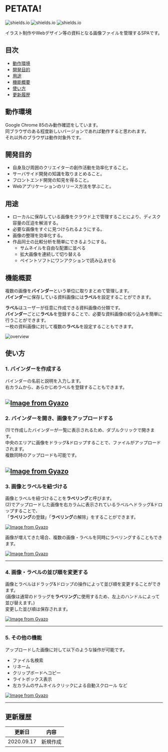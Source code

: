 # PETATA!

![shields.io](https://img.shields.io/github/issues/makura016/petata )
![shields.io](https://img.shields.io/github/license/makura016/petata )
![shields.io](https://img.shields.io/twitter/url?url=https%3A%2F%2Fgithub.com%2Fmakura016%2Fpetata )  

イラスト制作やWebデザイン等の資料となる画像ファイルを管理するSPAです。  


## 目次
- [動作環境](#動作環境)
- [開発目的](#開発目的)
- [用途](#用途)
- [機能概要](#機能概要)
- [使い方](#使い方)
- [更新履歴](#更新履歴)

## 動作環境
Google Chrome 85のみ動作確認をしています。  
同ブラウザのある程度新しいバージョンであれば動作すると思われます。  
それ以外のブラウザは動作対象外です。

## 開発目的

- 自身及び周囲のクリエイターの創作活動を効率化すること。
- サーバサイド開発の知識を取りまとめること。
- フロントエンド開発の知見を得ること。
- Webアプリケーションのリリース方法を学ぶこと。

## 用途

- ローカルに保存している画像をクラウド上で管理することにより、ディスク容量の圧迫を解消する。
- 必要な画像をすぐに見つけられるようにする。
- 画像の整理を効率化する。
- 作品同士の比較分析を簡単にできるようにする。
  - サムネイルを自由な配置に並べる
  - 拡大画像を連続して切り替える
  - ペイントソフトにワンアクションで読み込ませる

## 機能概要
複数の画像を**バインダー**という単位に取りまとめて管理します。  
**バインダー**に保存している資料画像には**ラベル**を設定することができます。  

**ラベル**はユーザーが任意に作成できる資料画像の分類です。  
**バインダー**ごとに**ラベル**を登録することで、必要な資料画像の絞り込みを簡単に行うことができます。  
一枚の資料画像に対して複数の**ラベル**を設定することもできます。

![overview](https://user-images.githubusercontent.com/50965145/93464107-9bb93800-f923-11ea-9159-6b1c8ac8c9f5.png)

## 使い方
### 1. バインダーを作成する
バインダーの名前と説明を入力します。  
右カラムから、あらかじめラベルを登録することもできます。

[![Image from Gyazo](https://i.gyazo.com/47975355ce84a18c7aa69b3f9c5a893a.gif)](https://gyazo.com/47975355ce84a18c7aa69b3f9c5a893a)
---
### 2. バインダーを開き、画像をアップロードする
(1)で作成したバインダーが一覧に表示されるため、ダブルクリックで開きます。  
中央のエリアに画像をドラッグ&ドロップすることで、ファイルがアップロードされます。  
複数同時のアップロードも可能です。

[![Image from Gyazo](https://i.gyazo.com/fdc55ff2961323ca637edc61b59c6116.gif)](https://gyazo.com/fdc55ff2961323ca637edc61b59c6116)
---
### 3. 画像とラベルを紐づける
画像とラベルを紐づけることを**ラベリング**と呼びます。  
(2)でアップロードした画像を右カラムに表示されているラベルへドラッグ&ドロップすることで、  
「**ラベリング**の登録」「**ラベリング**の解除」をすることができます。

[![Image from Gyazo](https://i.gyazo.com/07d4dabf4ef50f1df2dc31d74ec17d34.gif)](https://gyazo.com/07d4dabf4ef50f1df2dc31d74ec17d34)
  

画像が増えてきた場合、複数の画像・ラベルを同時にラベリングすることもできます。

[![Image from Gyazo](https://i.gyazo.com/37144cd6bff0b30996a0107ebf9829b2.gif)](https://gyazo.com/37144cd6bff0b30996a0107ebf9829b2)

---
### 4. 画像・ラベルの並び順を変更する
画像とラベルはドラッグ&ドロップの操作によって並び順を変更することができます。  
(画像は通常のドラッグを**ラベリング**に使用するため、左上のハンドルによって並び替えます。)  
変更した並び順は保存されます。  

[![Image from Gyazo](https://i.gyazo.com/198205e79409327773d4166053a1ce1a.gif)](https://gyazo.com/198205e79409327773d4166053a1ce1a)

---
### 5. その他の機能
アップロードした画像に対して以下のような操作が可能です。
- ファイル名検索
- リネーム
- クリップボードへコピー
- ライトボックス表示  
- 左カラムのサムネイルクリックによる自動スクロール  など

[![Image from Gyazo](https://i.gyazo.com/b4ab550b6b71d9ec6de3ca0ce80462b2.gif)](https://gyazo.com/b4ab550b6b71d9ec6de3ca0ce80462b2)

---
## 更新履歴
| 更新日 | 内容 |
| -- | -- |
| 2020.09.17 | 新規作成 |